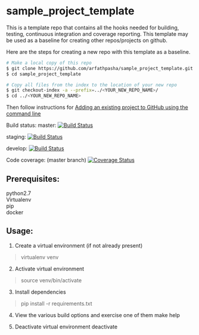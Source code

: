 # sample_project_template

This is a template repo that contains all the hooks needed for building, testing, continuous integration and coverage reporting. This template may be used as a baseline for creating other repos/projects on github. 

Here are the steps for creating a new repo with this template as a baseline. 
```bash
# Make a local copy of this repo
$ git clone https://github.com/arfathpasha/sample_project_template.git <br>
$ cd sample_project_template

# Copy all files from the index to the location of your new repo 
$ git checkout-index -a --prefix=../<YOUR_NEW_REPO_NAME>/
$ cd ../<YOUR_NEW_REPO_NAME>
```

Then follow instructions for [Adding an existing project to GitHub using the command line](https://help.github.com/articles/adding-an-existing-project-to-github-using-the-command-line/) 

Build status:
master:  [![Build Status](https://travis-ci.org/arfathpasha/sample_project_template.svg?branch=master)](https://travis-ci.org/arfathpasha/sample_project_template)

staging: [![Build Status](https://travis-ci.org/arfathpasha/sample_project_template.svg?branch=staging)](https://travis-ci.org/arfathpasha/sample_project_template)

develop: [![Build Status](https://travis-ci.org/arfathpasha/sample_project_template.svg?branch=develop)](https://travis-ci.org/arfathpasha/sample_project_template)

Code coverage: (master branch)
[![Coverage Status](https://coveralls.io/repos/github/arfathpasha/sample_project_template/badge.svg?branch=master&cacheBuster=1)](https://coveralls.io/github/arfathpasha/sample_project_template?branch=master)

Prerequisites:
--------------
python2.7 <br>
Virtualenv <br>
pip <br>
docker <br>

Usage:
------
1. Create a virtual environment (if not already present)
> virtualenv venv

2. Activate virtual environment
> source venv/bin/activate

3. Install dependencies
> pip install -r requirements.txt

4. View the various build options and exercise one of them
make help

5. Deactivate virtual environment
deactivate
